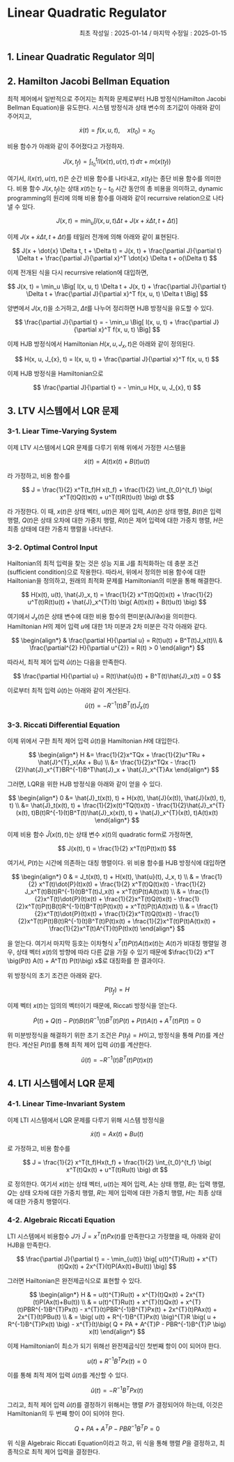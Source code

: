# Linear Quadratic Regulator

<p align="right">
최초 작성일 : 2025-01-14 / 마지막 수정일 : 2025-01-15
</p>

## 1. Linear Quadratic Regulator 의미

## 2. Hamilton Jacobi Bellman Equation

최적 제어에서 일반적으로 주어지는 최적화 문제로부터 HJB 방정식(Hamilton Jacobi Bellman Equation)을 유도한다. 시스템 방정식과 상태 변수의 초기값이 아래와 같이 주어지고,

$$
\dot{x}(t) = f(x, u, t), \quad x(t_0) = x_0
$$

비용 함수가 아래와 같이 주어졌다고 가정하자.

$$
J(x, t_{f}) = \int_{t_0}^{t_{f}} l(x(\tau), u(\tau), \tau) \, d\tau + m(x(t_{f}))
$$

여기서, $l(x(\tau), u(\tau), \tau)$은 순간 비용 함수를 나타내고, $x(t_{f})$는 종단 비용 함수를 의미한다. 비용 함수 $J(x, t_{f})$는 상태 $x(t)$는 $t_{f}-t_{0}$ 시간 동안의 총 비용을 의미하고, dynamic programming의 원리에 의해 비용 함수를 아래와 같이 recurrsive relation으로 나타낼 수 있다.

$$
J(x, t) = \min_u \Big[ l(x, u, t) \Delta t + J(x + \dot{x} \Delta t, t + \Delta t) \Big]
$$

이제 $J(x + \dot{x} \Delta t, t + \Delta t)$를 테일러 전개에 의해 아래와 같이 표현된다.

$$
J(x + \dot{x} \Delta t, t + \Delta t) = J(x, t) + \frac{\partial J}{\partial t} \Delta t + \frac{\partial J}{\partial x}^T \dot{x} \Delta t + o(\Delta t)
$$

이제 전개된 식을 다시 recurrsive relation에 대입하면, 

$$
J(x, t) = \min_u \Big[ l(x, u, t) \Delta t + J(x, t) + \frac{\partial J}{\partial t} \Delta t + \frac{\partial J}{\partial x}^T f(x, u, t) \Delta t \Big]
$$

양변에서  $J(x, t)$을 소거하고, $\Delta t$를 나누어 정리하면 HJB 방정식을 유도할 수 있다.

$$
\frac{\partial J}{\partial t} = - \min_u \Big[ l(x, u, t) + \frac{\partial J}{\partial x}^T f(x, u, t) \Big]
$$

이제 HJB 방정식에서 Hamiltonian $H(x, u, J_{x}, t)$은 아래와 같이 정의된다.

$$
H(x, u, J_{x}, t) = l(x, u, t) + \frac{\partial J}{\partial x}^T f(x, u, t)
$$

이제 HJB 방정식을 Hamiltonian으로

$$
\frac{\partial J}{\partial t} = - \min_u H(x, u, J_{x}, t)
$$

## 3. LTV 시스템에서 LQR 문제
### 3-1. Liear Time-Varying System

이제 LTV 시스템에서 LQR 문제를 다루기 위해 위에서 가정한 시스템을 

$$
\dot{x}(t) = A(t)x(t) + B(t)u(t)
$$

라 가정하고, 비용 함수를 

$$
J = \frac{1}{2} x^T(t_f)H x(t_f) + \frac{1}{2} \int_{t_0}^{t_f} \big( x^T(t)Q(t)x(t) + u^T(t)R(t)u(t) \big) dt
$$

라 가정한다. 이 때, $x(t)$은 상태 벡터, $u(t)$은 제어 입력, $A(t)$은 상태 행렬, $B(t)$은 입력 행렬, $Q(t)$은 상태 오차에 대한 가중치 행렬, $R(t)$은 제어 입력에 대한 가중치 행렬, $H$은 최종 상태에 대한 가중치 행렬을 나타낸다.

### 3-2. Optimal Control Input
Hailtonian의 최적 입력을 찾는 것은 성능 지표 J를 최적화하는 데 충분 조건(sufficient condition)으로 작용한다. 따라서, 위에서 정의한 비용 함수에 대한 Hailtonian을 정의하고, 원래의 최적화 문제를 Hamiltonian의 미분을 통해 해결한다.

$$
H(x(t), u(t), \hat{J}_x, t) = \frac{1}{2} x^T(t)Q(t)x(t) + \frac{1}{2} u^T(t)R(t)u(t) + \hat{J}_x^{T}(t) \big( A(t)x(t) + B(t)u(t) \big)
$$

여기에서 $J_x(t)$은 상태 변수에 대한 비용 함수의 편미분($\partial J / \partial x$)을 의미한다. Hamiltonian $H$의 제어 입력 $u$에 대한 1차 미분과 2차 미분은 각각 아래와 같다.

$$
\begin{align*}
& \frac{\partial H}{\partial u} = R(t)u(t) + B^T(t)J_x(t)\\
& \frac{\partial^{2} H}{\partial u^{2}} = R(t) > 0
\end{align*}
$$

따라서, 최적 제어 입력 $\hat{u}(t)$는 다음을 만족한다.

$$
\frac{\partial H}{\partial u} = R(t)\hat{u}(t) + B^T(t)\hat{J}_x(t) = 0 
$$

이로부터 최적 입력 $\hat{u}(t)$는 아래와 같이 계산된다.

$$
\hat{u}(t) = -R^{-1}(t)B^T(t)\hat{J}_x(t)
$$

### 3-3. Riccati Differential Equation

이제 위에서 구한 최적 제어 입력 $\hat{u}(t)$을 Hamiltonian $H$에 대입한다.

$$
\begin{align*}
H &= \frac{1}{2}x^TQx + \frac{1}{2}u^TRu + \hat{J}^{T}_x(Ax + Bu) \\
&= \frac{1}{2}x^TQx - \frac{1}{2}\hat{J}_x^{T}BR^{-1}B^T\hat{J}_x + \hat{J}_x^{T}Ax
\end{align*}
$$

그러면, LQR을 위한 HJB 방정식을 아래와 같이 얻을 수 있다.

$$
\begin{align*}
0 &= \hat{J}_t(x(t), t) + H(x(t), \hat{J}(x(t)), \hat{J}(x(t), t), t) \\
&= \hat{J}_t(x(t), t) + \frac{1}{2}x(t)^TQ(t)x(t) - \frac{1}{2}\hat{J}_x^{T}(x(t), t)B(t)R^{-1}(t)B^T(t)\hat{J}_x(x(t), t) + \hat{J}_x^{T}(x(t), t)A(t)x(t)
\end{align*}
$$

이제 비용 함수 $\hat{J}(x(t), t)$는 상태 변수 $x(t)$의 quadratic form로 가정하면,

$$
J(x(t), t) = \frac{1}{2} x^T(t)P(t)x(t)
$$

여기서, $P(t)$는 시간에 의존하는 대칭 행렬이다. 위 비용 함수를 HJB 방정식에 대입하면

$$
\begin{align*}
0 & = J_t(x(t), t) + H(x(t), \hat{u}(t), J_x, t) \\
& = \frac{1}{2} x^T(t)\dot{P}(t)x(t) + \frac{1}{2} x^T(t)Q(t)x(t) - \frac{1}{2} J_x^T(t)B(t)R^{-1}(t)B^T(t)J_x(t) + x^T(t)P(t)A(t)x(t) \\
& = \frac{1}{2}x^T(t)\dot{P}(t)x(t) + \frac{1}{2}x^T(t)Q(t)x(t) - \frac{1}{2}x^T(t)P(t)B(t)R^{-1}(t)B^T(t)P(t)x(t) + x^T(t)P(t)A(t)x(t) \\
& = \frac{1}{2}x^T(t)\dot{P}(t)x(t) + \frac{1}{2}x^T(t)Q(t)x(t) - \frac{1}{2}x^T(t)P(t)B(t)R^{-1}(t)B^T(t)P(t)x(t) + \frac{1}{2}x^T(t)P(t)A(t)x(t) + \frac{1}{2}x^T(t)A^{T}(t)P(t)x(t)
\end{align*}
$$

을 얻는다. 여기서 마지막 등호는 이차형식 $x^T(t)P(t)A(t)x(t)$는 $A(t)$가 비대칭 행렬일 경우, 상태 벡터 $x(t)$의 방향에 따라 다른 값을 가질 수 있기 때문에 $\frac{1}{2} x^T \big(P(t) A(t) + A^T(t) P(t)\big) x$로 대칭화를 한 결과이다.


위 방정식의 초기 조건은 아래와 같다.

$$
P(t_f) = H
$$

이제 벡터 $x(t)$는 임의의 벡터이기 때문에, Riccati 방정식을 얻는다.

$$
\dot{P}(t) + Q(t) - P(t)B(t)R^{-1}(t)B^T(t)P(t) + P(t)A(t) + A^T(t)P(t) = 0
$$

위 미분방정식을 해결하기 위한 초기 조건은 $P(t_f) = H$이고, 방정식을 통해 $P(t)$를 계산한다. 계산된 $P(t)$를 통해 최적 제어 입력 $\hat{u}(t)$를 계산한다.

$$
\hat{u}(t) = -R^{-1}(t)B^T(t)P(t)x(t)
$$

## 4. LTI 시스템에서 LQR 문제
### 4-1. Linear Time-Invariant System

이제 LTI 시스템에서 LQR 문제를 다루기 위해 시스템 방정식을 

$$
\dot{x}(t) = Ax(t) + Bu(t)
$$

로 가정하고, 비용 함수를 

$$
J = \frac{1}{2} x^T(t_f)Hx(t_f) + \frac{1}{2} \int_{t_0}^{t_f} \big( x^T(t)Qx(t) + u^T(t)Ru(t) \big) dt
$$

로 정의한다. 여기서 $x(t)$는 상태 벡터, $u(t)$는 제어 입력, $A$는 상태 행렬, $B$는 입력 행렬, $Q$는 상태 오차에 대한 가중치 행렬, $R$는 제어 입력에 대한 가중치 행렬, $H$는 최종 상태에 대한 가중치 행렬이다.

### 4-2. Algebraic Riccati Equation

LTI 시스템에서 비용함수 $J$가 $\hat{J}=x^{T}(t)Px(t)$를 만족한다고 가정했을 때, 아래와 같이 HJB을 만족한다.


$$
\frac{\partial J}{\partial t} = - \min_{u(t)} \big[ u(t)^{T}Ru(t) + x^{T}(t)Qx(t) + 2x^{T}(t)P(Ax(t)+Bu(t)) \big]
$$

그러면 Hailtonian은 완전제곱식으로 표현할 수 있다.

$$
\begin{align*}
H & = u(t)^{T}Ru(t) + x^{T}(t)Qx(t) + 2x^{T}(t)P(Ax(t)+Bu(t)) \\
& = u(t)^{T}Ru(t) + x^{T}(t)Qx(t) + x^{T}(t)PBR^{-1}B^{T}Px(t) - x^{T}(t)PBR^{-1}B^{T}Px(t) + 2x^{T}(t)PAx(t) + 2x^{T}(t)PBu(t) \\
& = \big( u(t) + R^{-1}B^{T}Px(t) \big)^{T}R \big( u + R^{-1}B^{T}Px(t) \big) - 
x^{T}(t)\big( Q + PA + A^{T}P - PBR^{-1}B^{T}P \big) x(t)
\end{align*}
$$

이제 Hamiltonian이 최소가 되기 위해선 완전제곱식인 첫번째 항이 $0$이 되어야 한다.

$$
u(t) + R^{-1}B^{T}Px(t)  = 0
$$

이를 통해 최적 제어 입력 $\hat{u}(t)$를 계산할 수 있다.

$$
\hat{u}(t) = - R^{-1}B^{T}Px(t)
$$

그리고, 최적 제어 입력 $\hat{u}(t)$를 결정하기 위해서는 행렬 $P$가 결정되어야 하는데, 이것은 Hamiltonian의 두 번째 항이 $0$이 되어야 한다.

$$
Q + PA + A^{T}P - PBR^{-1}B^{T}P = 0
$$

위 식을 Algebraic Riccati Equation이라고 하고, 위 식을 통해 행렬 $P$을 결정하고, 최종적으로 최적 제어 입력을 결정한다.
